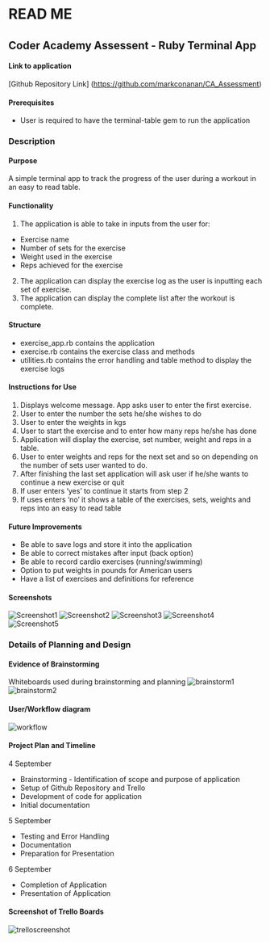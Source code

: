 # READ ME 
######
## Coder Academy Assessent - Ruby Terminal App

#### Link to application
[Github Repository Link] (https://github.com/markconanan/CA_Assessment)

#### Prerequisites
* User is required to have the terminal-table gem to run the application

### **Description**
#### **Purpose**
A simple terminal app to track the progress of the user during a workout in an easy to read table.
#### **Functionality**
1. The application is able to take in inputs from the user for:
* Exercise name
* Number of sets for the exercise
* Weight used in the exercise
* Reps achieved for the exercise
2. The application can display the exercise log as the user is inputting each set of exercise.
3. The application can display the complete list after the workout is complete.
#### **Structure**
* exercise_app.rb contains the application
* exercise.rb contains the exercise class and methods
* utilities.rb contains the error handling and table method to display the exercise logs


#### **Instructions for Use**
1. Displays welcome message. App asks user to enter the first exercise.
2. User to enter the number the sets he/she wishes to do 
3. User to enter the weights in kgs
4. User to start the exercise and to enter how many reps he/she has done
5. Application will display the exercise, set number, weight and reps in a table. 
6. User to enter weights and reps for the next set and so on depending on the number of sets user wanted to do.
7. After finishing the last set application will ask user if he/she wants to continue a new exercise or quit
8. If user enters ‘yes’ to continue it starts from step 2
9. If uses enters ‘no’ it shows a table of the exercises, sets, weights and reps into an easy to read table
#### **Future Improvements**
* Be able to save logs and store it into the application
* Be able to correct mistakes after input (back option)
* Be able to record cardio exercises (running/swimming)
* Option to put weights in pounds for American users
* Have a list of exercises and definitions for reference

#### **Screenshots**

![Screenshot1 ](/docs/Screenshot1.png)
![Screenshot2 ](/docs/Screenshot2.png)
![Screenshot3 ](/docs/screenshot3.png)
![Screenshot4 ](/docs/screenshot4.png)
![Screenshot5 ](/docs/screenshot5.png)

### **Details of Planning and Design**

#### **Evidence of Brainstorming**
Whiteboards used during brainstorming and planning
![brainstorm1 ](/docs/brainstorm1.png)
![brainstorm2](/docs/brainstorm2.png)

#### **User/Workflow diagram**
![workflow](/docs/flowchart.png)

#### **Project Plan and Timeline**
4 September
* Brainstorming - Identification of scope and purpose of application
* Setup of Github Repository and Trello
* Development of code for application 
* Initial documentation

5 September
* Testing and Error Handling
* Documentation
* Preparation for Presentation

6 September
* Completion of Application
* Presentation of Application 

#### **Screenshot of Trello Boards**
![trelloscreenshot](/docs/trelloscreenshot.png)



